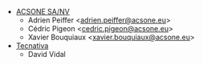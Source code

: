 - [ACSONE SA/NV](https://www.acsone.eu)
  - Adrien Peiffer \<<adrien.peiffer@acsone.eu>\>
  - Cédric Pigeon \<<cedric.pigeon@acsone.eu>\>
  - Xavier Bouquiaux \<<xavier.bouquiaux@acsone.eu>\>
- [Tecnativa](https://www.tecnativa.com)
  - David Vidal
